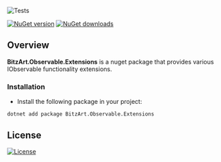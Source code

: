 ![Tests](https://github.com/BitzArt/Observable.Extensions/actions/workflows/Tests.yml/badge.svg)

[![NuGet version](https://img.shields.io/nuget/v/BitzArt.Observable.Extensions.svg)](https://www.nuget.org/packages/BitzArt.Observable.Extensions/)
[![NuGet downloads](https://img.shields.io/nuget/dt/BitzArt.Observable.Extensions.svg)](https://www.nuget.org/packages/BitzArt.Observable.Extensions/)

## Overview

**BitzArt.Observable.Extensions** is a nuget package that provides various IObservable functionality extensions.

### Installation

- Install the following package in your project:

```
dotnet add package BitzArt.Observable.Extensions
```

## License

[![License](https://img.shields.io/badge/mit-%230072C6?style=for-the-badge)](https://github.com/BitzArt/Observable.Extensions/blob/main/LICENSE)
